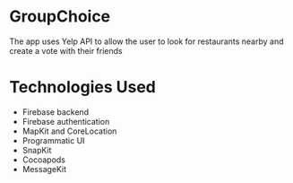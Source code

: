 # GroupChoice
The app uses Yelp API to allow the user to look for restaurants nearby and create a vote with their friends 

# Technologies Used 
- Firebase backend 
- Firebase authentication 
- MapKit and CoreLocation 
- Programmatic UI 
- SnapKit 
- Cocoapods 
- MessageKit
